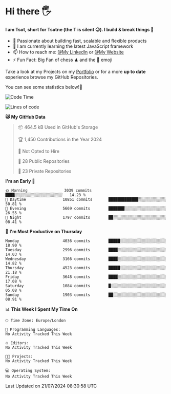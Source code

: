 # Hi there :raised_hand_with_fingers_splayed:
#### I am Tsot, short for Tsotne (the T is silent :wink:). I build & break things :space_invader:
- :telescope: Passionate about building fast, scalable and flexible products
- :seedling: I am currently learning the latest JavaScript framework 
- :mailbox: How to reach me: [@My LinkedIn](https://www.linkedin.com/in/tsotne-gvadzabia/) or [@My Website](https://tsotne.co.uk/contact)
- :zap: Fun Fact: Big Fan of chess ♟ and the 👾 emoji

Take a look at my Projects on my [Portfolio](https://tsotne.co.uk/) or for a more **up to date** experience browse my GitHub Repositories.

You can see some statistics below!:space_invader:
<!--START_SECTION:waka-->
![Code Time](http://img.shields.io/badge/Code%20Time-761%20hrs%202%20mins-blue)

![Lines of code](https://img.shields.io/badge/From%20Hello%20World%20I%27ve%20Written-7.7%20million%20lines%20of%20code-blue)

**🐱 My GitHub Data** 

> 📦 464.5 kB Used in GitHub's Storage 
 > 
> 🏆 1,450 Contributions in the Year 2024
 > 
> 🚫 Not Opted to Hire
 > 
> 📜 28 Public Repositories 
 > 
> 🔑 23 Private Repositories 
 > 
**I'm an Early 🐤** 

```text
🌞 Morning                3039 commits        ████░░░░░░░░░░░░░░░░░░░░░   14.23 % 
🌆 Daytime                10851 commits       █████████████░░░░░░░░░░░░   50.81 % 
🌃 Evening                5669 commits        ███████░░░░░░░░░░░░░░░░░░   26.55 % 
🌙 Night                  1797 commits        ██░░░░░░░░░░░░░░░░░░░░░░░   08.41 % 
```
📅 **I'm Most Productive on Thursday** 

```text
Monday                   4036 commits        █████░░░░░░░░░░░░░░░░░░░░   18.90 % 
Tuesday                  2996 commits        ████░░░░░░░░░░░░░░░░░░░░░   14.03 % 
Wednesday                3166 commits        ████░░░░░░░░░░░░░░░░░░░░░   14.82 % 
Thursday                 4523 commits        █████░░░░░░░░░░░░░░░░░░░░   21.18 % 
Friday                   3648 commits        ████░░░░░░░░░░░░░░░░░░░░░   17.08 % 
Saturday                 1084 commits        █░░░░░░░░░░░░░░░░░░░░░░░░   05.08 % 
Sunday                   1903 commits        ██░░░░░░░░░░░░░░░░░░░░░░░   08.91 % 
```


📊 **This Week I Spent My Time On** 

```text
🕑︎ Time Zone: Europe/London

💬 Programming Languages: 
No Activity Tracked This Week

🔥 Editors: 
No Activity Tracked This Week

🐱‍💻 Projects: 
No Activity Tracked This Week

💻 Operating System: 
No Activity Tracked This Week
```


 Last Updated on 21/07/2024 08:30:58 UTC
<!--END_SECTION:waka-->
